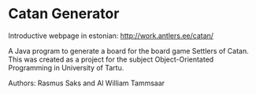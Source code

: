 # Catan Generator

Introductive webpage in estonian: http://work.antlers.ee/catan/

A Java program to generate a board for the board game Settlers of Catan.
This was created as a project for the subject Object-Orientated Programming in University of Tartu.


Authors: Rasmus Saks and Al William Tammsaar
